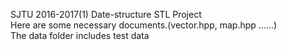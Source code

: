 SJTU 2016-2017(1) Date-structure STL Project<br /> 
Here are some necessary documents.(vector.hpp, map.hpp ......)<br /> 
The data folder includes test data<br /> 
